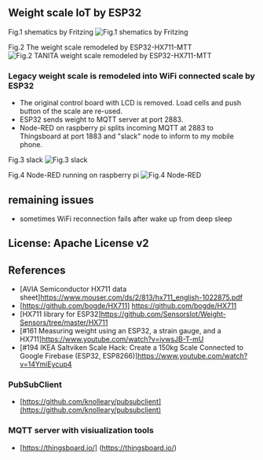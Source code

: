 ## Weight scale IoT by ESP32
Fig.1 shematics by Fritzing
![Fig.1 shematics by Fritzing](https://github.com/coniferconifer/ESP32-HX711-MQTT/blob/master/fritzing.png)

Fig.2 The weight scale remodeled by ESP32-HX711-MTT
![Fig.2 TANITA weight scale remodeled by ESP32-HX711-MTT](https://github.com/coniferconifer/ESP32-HX711-MQTT/blob/master/tanita.jpg)

### Legacy weight scale is remodeled into WiFi connected scale by ESP32
- The original control board with LCD is removed. Load cells and push button of the scale are re-used.
- ESP32 sends weight to MQTT server at port 2883. 
- Node-RED on raspberry pi splits incoming MQTT at 2883 to Thingsboard at port 1883
  and "slack" node to inform to my mobile phone.

Fig.3 slack
![Fig.3 slack](https://github.com/coniferconifer/ESP32-HX711-MQTT/blob/master/slack.png)

Fig.4 Node-RED running on raspberry pi 
![Fig.4 Node-RED](https://github.com/coniferconifer/ESP32-HX711-MQTT/blob/master/node-RED.png)

## remaining issues
- sometimes WiFi reconnection fails after wake up from deep sleep
  
## License: Apache License v2

## References

- [AVIA Semiconductor HX711 data sheet]https://www.mouser.com/ds/2/813/hx711_english-1022875.pdf
- [https://github.com/bogde/HX711] https://github.com/bogde/HX711
- [HX711 library for ESP32]https://github.com/SensorsIot/Weight-Sensors/tree/master/HX711 
- [#161 Measuring weight using an ESP32, a strain gauge, and a HX711]https://www.youtube.com/watch?v=iywsJB-T-mU
- [#194 IKEA Saltviken Scale Hack: Create a 150kg Scale Connected to Google Firebase (ESP32, ESP8266)]https://www.youtube.com/watch?v=14YmiEycup4

### PubSubClient
- [https://github.com/knolleary/pubsubclient](https://github.com/knolleary/pubsubclient)

### MQTT server with visiualization tools 
- [https://thingsboard.io/] (https://thingsboard.io/)

